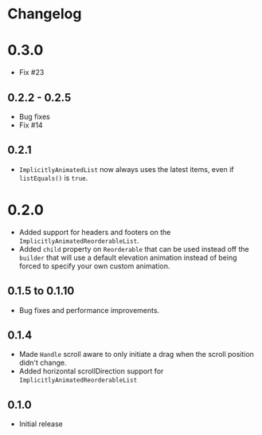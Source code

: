 # Changelog

# 0.3.0
- Fix #23

## 0.2.2 - 0.2.5
- Bug fixes
- Fix #14

## 0.2.1
- `ImplicitlyAnimatedList` now always uses the latest items, even if `listEquals()` is `true`.

# 0.2.0
- Added support for headers and footers on the `ImplicitlyAnimatedReorderableList`.
- Added `child` property on `Reorderable` that can be used instead off the `builder` that will use a default elevation animation instead of being forced to specify your own custom animation.

## 0.1.5 to 0.1.10
- Bug fixes and performance improvements.

## 0.1.4
- Made `Handle` scroll aware to only initiate a drag when the scroll position didn't change.
- Added horizontal scrollDirection support for `ImplicitlyAnimatedReorderableList`

## 0.1.0
- Initial release